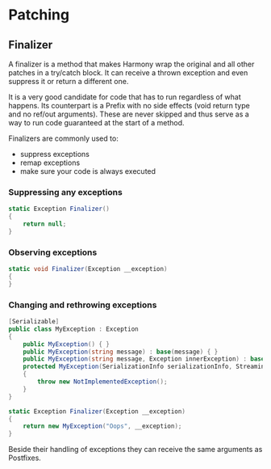 # Patching

## Finalizer

A finalizer is a method that makes Harmony wrap the original and all other patches in a try/catch block. It can receive a thrown exception and even suppress it or return a different one.

It is a very good candidate for code that has to run regardless of what happens. Its counterpart is a Prefix with no side effects (void return type and no ref/out arguments). These are never skipped and thus serve as a way to run code guaranteed at the start of a method.

Finalizers are commonly used to:

- suppress exceptions
- remap exceptions
- make sure your code is always executed

### Suppressing any exceptions

```csharp
static Exception Finalizer()
{
	return null;
}
```

### Observing exceptions

```csharp
static void Finalizer(Exception __exception)
{
}
```

### Changing and rethrowing exceptions

```csharp
[Serializable]
public class MyException : Exception
{
	public MyException() { }
	public MyException(string message) : base(message) { }
	public MyException(string message, Exception innerException) : base(message, innerException) { }
	protected MyException(SerializationInfo serializationInfo, StreamingContext streamingContext)
	{
		throw new NotImplementedException();
	}
}

static Exception Finalizer(Exception __exception)
{
	return new MyException("Oops", __exception);
}
```

Beside their handling of exceptions they can receive the same arguments as Postfixes.
